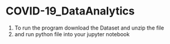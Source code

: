 # COVID-19_DataAnalytics
1. To run the program download the Dataset and unzip the file
2. and run python file into your jupyter notebook
